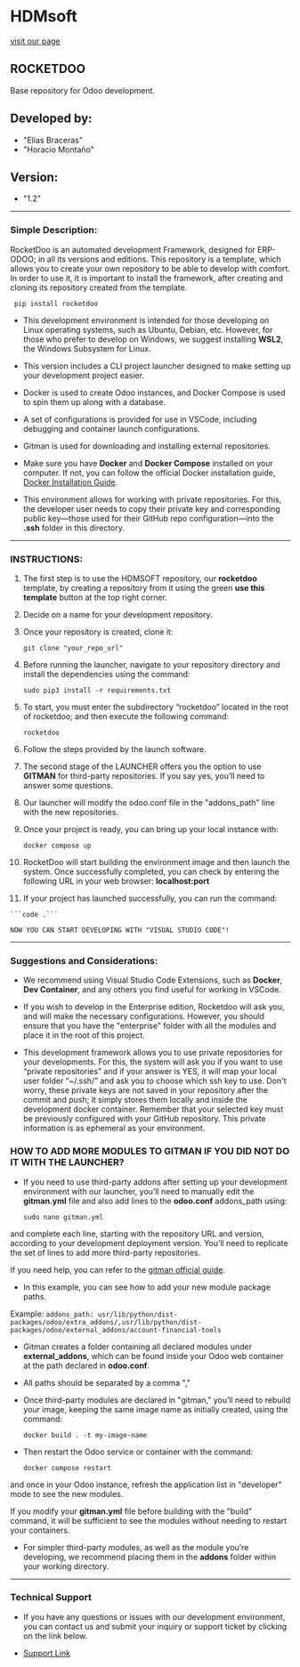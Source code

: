 # HDMsoft
[visit our page](https://odoo.hdmsoft.com.ar)

## ROCKETDOO

Base repository for Odoo development.

## Developed by:

   - "Elias Braceras"
   - "Horacio Montaño"

## Version: 
   - "1.2"

----------------------------------------------------------------------------------------------------------------------------------------------------------

### Simple Description:

  RocketDoo is an automated development Framework, designed for ERP-ODOO; in all its versions and editions.
   This repository is a template, which allows you to create your own repository to be able to develop with comfort.
   In order to use it, it is important to install the framework, after creating and cloning its repository created from the template. 

   ``` pip install rocketdoo``` 

  - This development environment is intended for those developing on Linux operating systems, such as Ubuntu, Debian, etc. However, for those who prefer to develop on Windows, we suggest installing **WSL2**, the Windows Subsystem for Linux.
  
  - This version includes a CLI project launcher designed to make setting up your development project easier.
  
  - Docker is used to create Odoo instances, and Docker Compose is used to spin them up along with a database.

  - A set of configurations is provided for use in VSCode, including debugging and container launch configurations.

  - Gitman is used for downloading and installing external repositories.
  
  - Make sure you have **Docker** and **Docker Compose** installed on your computer. If not, you can follow the official Docker installation guide, [Docker Installation Guide](https://docs.docker.com/engine/install/ubuntu/).

  - This environment allows for working with private repositories. For this, the developer user needs to copy their private key and corresponding public key—those used for their GitHub repo configuration—into the **.ssh** folder in this directory.
 
------------------------------------------------------------------------------------------------------------------------------------------------------------

### INSTRUCTIONS:

 1. The first step is to use the HDMSOFT repository, our **rocketdoo** template, by creating a repository from it using the green **use this template** button at the top right corner.
 
 2. Decide on a name for your development repository.
 
 3. Once your repository is created, clone it:

    ```git clone "your_repo_url"``` 
    

 4. Before running the launcher, navigate to your repository directory and install the dependencies using the command:
 
    ```sudo pip3 install -r requirements.txt```
 
 5. To start, you must enter the subdirectory “rocketdoo” located in the root of rocketdoo; and then execute the following command: 
 
    ```rocketdoo```

 6. Follow the steps provided by the launch software.

 7. The second stage of the LAUNCHER offers you the option to use **GITMAN** for third-party repositories. If you say yes, you’ll need to answer some questions.

 8. Our launcher will modify the odoo.conf file in the "addons_path" line with the new repositories.

 9. Once your project is ready, you can bring up your local instance with: 
    
    ```docker compose up```

 11. RocketDoo will start building the environment image and then launch the system. Once successfully completed, you can check by entering the following URL in your web browser: **localhost:port**
 
 12. If your project has launched successfully, you can run the command:
    
    ```code .```
    
    NOW YOU CAN START DEVELOPING WITH "VISUAL STUDIO CODE"! 

 ------------------------------------------------------------------------------------------------------------------------------------------------------

### Suggestions and Considerations:

 - We recommend using Visual Studio Code Extensions, such as **Docker**, **Dev Container**, and any others you find useful for working in VSCode.

 - If you wish to develop in the Enterprise edition, Rocketdoo will ask you, and will make the necessary configurations. However, you should ensure that you have the "enterprise" folder with all the modules and place it in the root of this project.

 - This development framework allows you to use private repositories for your developments. For this, the system will ask you if you want to use “private repositories” and if your answer is YES, it will map your local user folder “~/.ssh/” and ask you to choose which ssh key to use. 
Don't worry, these private keys are not saved in your repository after the commit and push; it simply stores them locally and inside the development docker container. 
Remember that your selected key must be previously configured with your GitHub repository.
This private information is as ephemeral as your environment.

### HOW TO ADD MORE MODULES TO GITMAN IF YOU DID NOT DO IT WITH THE LAUNCHER?

  - If you need to use third-party addons after setting up your development environment with our launcher, you’ll need to manually edit the **gitman.yml** file and also add lines to the **odoo.conf** addons_path using:

      ```sudo nano gitman.yml``` 
  
  and complete each line, starting with the repository URL and version, according to your development deployment version. You’ll need to replicate the set of lines to add more third-party repositories.
  
  If you need help, you can refer to the [gitman official guide](https://gitman.readthedocs.io/en/latest/).

  - In this example, you can see how to add your new module package paths.
  
  Example:
      ```addons_path: usr/lib/python/dist-packages/odoo/extra_addons/,usr/lib/python/dist-packages/odoo/external_addons/account-financial-tools```
    
  - Gitman creates a folder containing all declared modules under **external_addons**, which can be found inside your Odoo web container at the path declared in **odoo.conf**.

  - All paths should be separated by a comma ","
  - Once third-party modules are declared in "gitman," you’ll need to rebuild your image, keeping the same image name as initially created, using the command:

      ```docker build . -t my-image-name```
  
  - Then restart the Odoo service or container with the command:
    
      ```docker compose restart```
  
  and once in your Odoo instance, refresh the application list in "developer" mode to see the new modules.

If you modify your **gitman.yml** file before building with the "build" command, it will be sufficient to see the modules without needing to restart your containers.

  - For simpler third-party modules, as well as the module you’re developing, we recommend placing them in the **addons** folder within your working directory.

------------------------------------------------------------------------------------------------------------------------------------------------------

### Technical Support

- If you have any questions or issues with our development environment, you can contact us and submit your inquiry or support ticket by clicking on the link below.

 - [Support Link](https://odoo.hdmsoft.com.ar/contactus)



